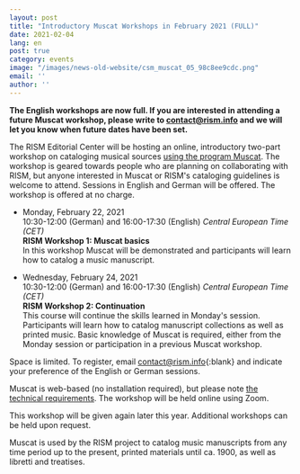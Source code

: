 ```yaml
---
layout: post
title: "Introductory Muscat Workshops in February 2021 (FULL)"
date: 2021-02-04
lang: en
post: true
category: events
image: "/images/news-old-website/csm_muscat_05_98c8ee9cdc.png"
email: ''
author: ''
---
```


**The English workshops are now full. If you are interested in attending a future Muscat workshop, please write to [contact@rism.info](mailto:contact@rism.info) and we will let you know when future dates have been set.**

The RISM Editorial Center will be hosting an online, introductory two-part workshop on cataloging musical sources [using the program Muscat](/community/muscat.html). The workshop is geared towards people who are planning on collaborating with RISM, but anyone interested in Muscat or RISM's cataloging guidelines is welcome to attend. Sessions in English and German will be offered. The workshop is offered at no charge.


* Monday, February 22, 2021\
10:30-12:00 (German) and 16:00-17:30 (English) _Central European Time (CET)_\
**RISM Workshop 1: Muscat basics**\
In this workshop Muscat will be demonstrated and participants will learn how to catalog a music manuscript. 

* Wednesday, February 24, 2021\
10:30-12:00 (German) and 16:00-17:30 (English) _Central European Time (CET)_\
**RISM Workshop 2: Continuation**\
This course will continue the skills learned in Monday's session. Participants will learn how to catalog manuscript collections as well as printed music. Basic knowledge of Muscat is required, either from the Monday session or participation in a previous Muscat workshop. 


Space is limited. To register, email [contact@rism.info](mailto:contact@rism.info){:blank} and indicate your preference of the English or German sessions.

Muscat is web-based (no installation required), but please note [the technical requirements](https://rism.info/community/muscat.html#technical-requirements). The workshop will be held online using Zoom.

This workshop will be given again later this year. Additional workshops can be held upon request.

Muscat is used by the RISM project to catalog music manuscripts from any time period up to the present, printed materials until ca. 1900, as well as libretti and treatises.  
